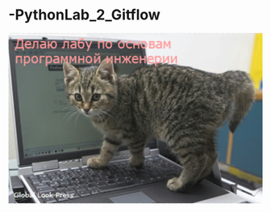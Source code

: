 # -PythonLab_2_Gitflow
![kotik](https://github.com/GlebMizin/Imagenes/blob/master/Photoshop_6xcX67pUe5.png)
